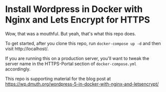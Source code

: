 # Install Wordpress in Docker with Nginx and Lets Encrypt for HTTPS

Wow, that was a mouthful.  But yeah, that's what this repo does.

To get started, after you clone this repo, run `docker-compose up -d` and then visit http://localhost/.

If you are running this on a production server, you'll want to tweak the server name in 
the HTTPS-Portal section of `docker-compose.yml` accordingly.

This repo is supporting material for the blog post at https://wp.dmuth.org/wordpress-5-in-docker-with-nginx-and-letsencrypt/



